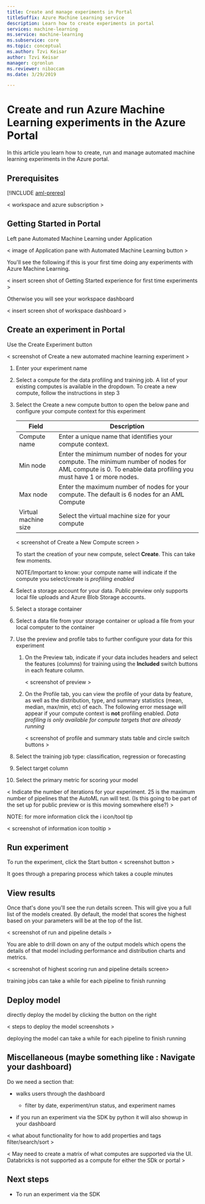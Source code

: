 ```yaml
---
title: Create and manage experiments in Portal
titleSuffix: Azure Machine Learning service
description: Learn how to create experiments in portal
services: machine-learning
ms.service: machine-learning
ms.subservice: core
ms.topic: conceptual
ms.author: Tzvi Keisar
author: Tzvi Keisar
manager: cgronlun
ms.reviewer: nibaccam
ms.date: 3/29/2019

---
```


# Create and run Azure Machine Learning experiments in the Azure Portal

In this article you learn how to create, run and manage automated machine learning experiments in the Azure portal.

## Prerequisites

[!INCLUDE [aml-prereq](../../../includes/aml-prereq.md)]

< workspace and azure subscription >

## Getting Started in Portal

Left pane Automated Machine Learning under Application

< image of Application pane with Automated Machine Learning button >

You'll see the following if this is your first time doing any experiments with Azure Machine Learning.

< insert screen shot of Getting Started experience for first time experiments >

Otherwise you will see your workspace dashboard

< insert screen shot of workspace dashboard >

## Create an experiment in Portal

Use the Create Experiment button

< screenshot of Create a new automated machine learning experiment >

1. Enter your experiment name

1. Select a compute for the data profiling and training job. A list of your existing computes is available in the dropdown. To create a new compute, follow the instructions in step 3

1. Select the Create a new compute button to open the below pane and configure your compute context for this experiment

    Field|Description
    ---|---
    Compute name| Enter a unique name that identifies your compute context. 
    Min node| Enter the minimum number of nodes for your compute. The minimum number of nodes for AML compute is 0. To enable data profiling you must have 1 or more nodes.
    Max node| Enter the maximum number of nodes for your compute. The default is 6 nodes for an AML Compute
    Virtual machine size| Select the virtual machine size for your compute

     < screenshot of Create a New Compute screen >

      To start the creation of your new compute, select **Create**. This can take  few moments.

      NOTE/Important to know: your compute name will indicate if the compute you select/create is *profiliing enabled*

1. Select a storage account for your data. Public preview only supports local file uploads and Azure Blob Storage accounts.
1. Select a storage container

1. Select a data file from your storage container or upload a file from your local computer to the container

1. Use the preview and profile tabs to further configure your data for this experiment

    1. On the Preview tab, indicate if your data includes headers and select the features (columns) for training using the **Included** switch buttons in each feature column.

        < screenshot of preview >

    1. On the Profile tab, you can view the profile of your data by feature, as well as the distribution, type, and summary statistics (mean, median, max/min, etc) of each. The following error message will appear if your compute context is **not** profiling enabled. *Data profiling is only available for compute targets that are already running*

        < screenshot of profile and summary stats table and circle switch buttons >

1. Select the training job type: classification, regression or forecasting

1. Select target column

1. Select the primary metric for scoring your model

< Indicate the number of iterations for your experiment. 25 is the maximum number of pipelines that the AutoML run will test. (Is this going to be part of the set up for public preview or is this moving somewhere else?) >

NOTE:
for more information click the i icon/tool tip 

< screenshot of information icon tooltip >

## Run experiment

To run the experiment, click the Start button
    < screenshot button >

It goes through a preparing process which takes a couple minutes

## View results

Once that's done you'll see the run details screen. This will give you a full list of the models  created. By default, the model that scores the highest based on your parameters will be at the top of the list.

< screenshot of run and pipeline details >

You are able to drill down on any of the output models which opens the details of that model including performance and distribution charts and metrics.

< screenshot of highest scoring run and pipeline details screen>

training jobs can take a while for each pipeline to finish running

## Deploy model

directly deploy the model by clicking the button on the right

< steps to deploy the model screenshots >

deploying the model can take a while for each pipeline to finish running

## Miscellaneous  (maybe something like : Navigate your dashboard)

Do we need a section that: 

* walks users through the dashboard
    * filter by date, experiment/run status, and experiment names

* if you run an experiment via the SDK by python it will also showup in your dashboard

< what about functionality for how to add properties and tags filter/search/sort >

< May need to create a matrix of what computes are supported via the UI. Databricks is not supported as a compute for either the SDk or portal >

## Next steps

* To run an experiment via the SDK